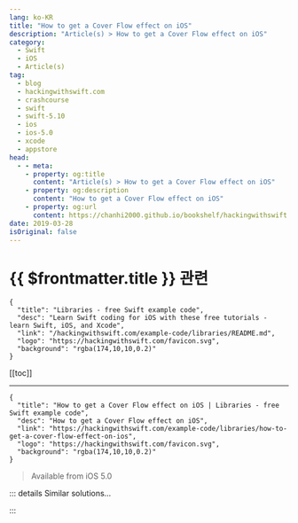 ```yaml
---
lang: ko-KR
title: "How to get a Cover Flow effect on iOS"
description: "Article(s) > How to get a Cover Flow effect on iOS"
category:
  - Swift
  - iOS
  - Article(s)
tag: 
  - blog
  - hackingwithswift.com
  - crashcourse
  - swift
  - swift-5.10
  - ios
  - ios-5.0
  - xcode
  - appstore
head:
  - - meta:
    - property: og:title
      content: "Article(s) > How to get a Cover Flow effect on iOS"
    - property: og:description
      content: "How to get a Cover Flow effect on iOS"
    - property: og:url
      content: https://chanhi2000.github.io/bookshelf/hackingwithswift.com/example-code/libraries/how-to-get-a-cover-flow-effect-on-ios.html
date: 2019-03-28
isOriginal: false
---
```


# {{ $frontmatter.title }} 관련

```component VPCard
{
  "title": "Libraries - free Swift example code",
  "desc": "Learn Swift coding for iOS with these free tutorials - learn Swift, iOS, and Xcode",
  "link": "/hackingwithswift.com/example-code/libraries/README.md",
  "logo": "https://hackingwithswift.com/favicon.svg",
  "background": "rgba(174,10,10,0.2)"
}
```

[[toc]]

---

```component VPCard
{
  "title": "How to get a Cover Flow effect on iOS | Libraries - free Swift example code",
  "desc": "How to get a Cover Flow effect on iOS",
  "link": "https://hackingwithswift.com/example-code/libraries/how-to-get-a-cover-flow-effect-on-ios",
  "logo": "https://hackingwithswift.com/favicon.svg",
  "background": "rgba(174,10,10,0.2)"
}
```

> Available from iOS 5.0

<!-- TODO: 작성 -->

<!-- 
You can get an instant Cover Flow effect on iOS by using the marvelous and free iCarousel library. You can download it from <a href="https://github.com/nicklockwood/iCarousel">https://github.com/nicklockwood/iCarousel</a> and drop it into your Xcode project fairly easily by adding a bridging header (it's written in Objective-C).

If you haven't added Objective-C code to a Swift project before, follow these steps:

- <a href="https://github.com/nicklockwood/iCarousel">Download iCarousel</a> and unzip it
<li>Go into the folder you unzipped, open its iCarousel subfolder, then select iCarousel.h and iCarousel.m and drag them into your project navigation - that's the left pane in Xcode. Just below Info.plist is fine.
<li>Check "Copy items if needed" then click Finish.
<li>Xcode will prompt you with the message "Would you like to configure an Objective-C bridging header?" Click "Create Bridging Header"
<li>You should see a new file in your project, named YourProjectName-Bridging-Header.h.
<li>Add this line to the file: `#import "iCarousel.h"`

Once you've added iCarousel to your project you can start using it. Make sure you conform to both the `iCarouselDelegate` and `iCarouselDataSource` protocols.

Here's a complete, albeit simplified, example:

```swift
override func viewDidLoad() {
    super.viewDidLoad()

    let carousel = iCarousel(frame: CGRect(x: 0, y: 0, width: 300, height: 200))
    carousel.dataSource = self
    carousel.type = .coverFlow
    view.addSubview(carousel)

}

func numberOfItems(in carousel: iCarousel) -> Int {
    return 10
}

func carousel(_ carousel: iCarousel, viewForItemAt index: Int, reusing view: UIView?) -> UIView {
    let imageView: UIImageView

    if view != nil {
        imageView = view as! UIImageView
    } else {
        imageView = UIImageView(frame: CGRect(x: 0, y: 0, width: 128, height: 128))
    }

    imageView.image = UIImage(named: "example")

    return imageView
}
```

That example loads the same image for all 10 carousel slides, so you'll need to change that to load data from your app.

If you have the time, do check out the other carousel types that iCarousel offers - they're quite remarkable!

-->

::: details Similar solutions…

<!--
/quick-start/swiftui/how-to-create-3d-effects-like-cover-flow-using-scrollview-and-geometryreader">How to create 3D effects like Cover Flow using ScrollView and GeometryReader 
/example-code/uikit/how-to-create-a-page-curl-effect-using-uipageviewcontroller">How to create a page curl effect using UIPageViewController 
/example-code/calayer/how-to-create-a-marching-ants-effect-using-linedashphase">How to create a marching ants effect using lineDashPhase 
/quick-start/swiftui/how-to-add-visual-effect-blurs">How to add visual effect blurs 
/example-code/uikit/how-to-flip-a-uiview-with-a-3d-effect-transitionwith">How to flip a UIView with a 3D effect: transition(with:)</a>
-->

:::


